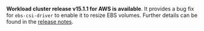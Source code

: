 **Workload cluster release v15.1.1 for AWS is available**. It provides a bug fix for `ebs-csi-driver` to enable it to resize EBS volumes. Further details can be found in the [release notes](https://docs.giantswarm.io/changes/workload-cluster-releases-aws/releases/aws-v15.1.1/).
